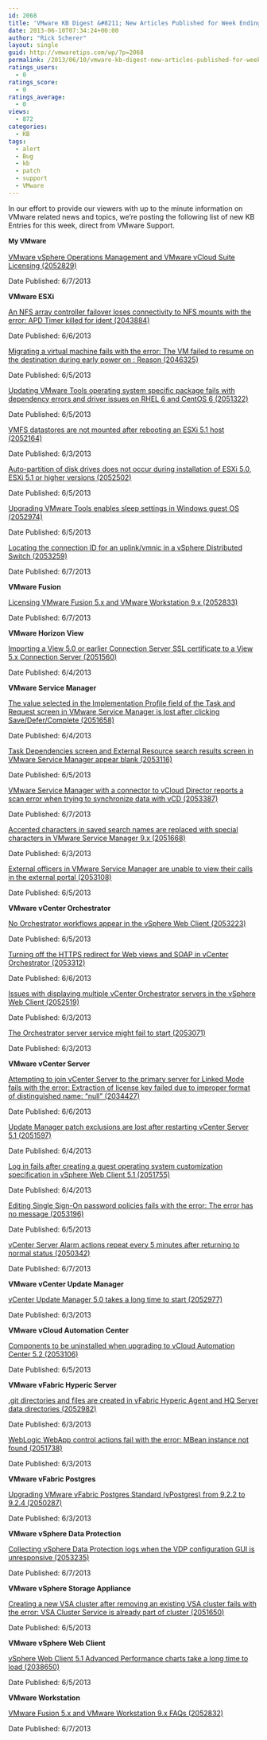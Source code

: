 ```yaml
---
id: 2068
title: 'VMware KB Digest &#8211; New Articles Published for Week Ending 6/8/13'
date: 2013-06-10T07:34:24+00:00
author: "Rick Scherer"
layout: single
guid: http://vmwaretips.com/wp/?p=2068
permalink: /2013/06/10/vmware-kb-digest-new-articles-published-for-week-ending-6813/
ratings_users:
  - 0
ratings_score:
  - 0
ratings_average:
  - 0
views:
  - 872
categories:
  - KB
tags:
  - alert
  - Bug
  - kb
  - patch
  - support
  - VMware
---
```

In our effort to provide our viewers with up to the minute information on VMware related news and topics, we&#8217;re posting the following list of new KB Entries for this week, direct from VMware Support.

<strong style="font-size: 13px; line-height: 19px;"><!--more-->My VMware</strong>

<a href="http://kb.vmware.com/kb/2052829" target="_blank">VMware vSphere Operations Management and VMware vCloud Suite Licensing (2052829)</a>
  
Date Published: 6/7/2013

**VMware ESXi**
  
<a href="http://kb.vmware.com/kb/2043884" target="_blank">An NFS array controller failover loses connectivity to NFS mounts with the error: APD Timer killed for ident (2043884)</a>
  
Date Published: 6/6/2013
  
<a href="http://kb.vmware.com/kb/2046325" target="_blank">Migrating a virtual machine fails with the error: The VM failed to resume on the destination during early power on : Reason (2046325)</a>
  
Date Published: 6/5/2013
  
<a href="http://kb.vmware.com/kb/2051322" target="_blank">Updating VMware Tools operating system specific package fails with dependency errors and driver issues on RHEL 6 and CentOS 6 (2051322)</a>
  
Date Published: 6/5/2013
  
<a href="http://kb.vmware.com/kb/2052164" target="_blank">VMFS datastores are not mounted after rebooting an ESXi 5.1 host (2052164)</a>
  
Date Published: 6/3/2013
  
<a href="http://kb.vmware.com/kb/2052502" target="_blank">Auto-partition of disk drives does not occur during installation of ESXi 5.0, ESXi 5.1 or higher versions (2052502)</a>
  
Date Published: 6/5/2013
  
<a href="http://kb.vmware.com/kb/2052974" target="_blank">Upgrading VMware Tools enables sleep settings in Windows guest OS (2052974)</a>
  
Date Published: 6/5/2013
  
<a href="http://kb.vmware.com/kb/2053259" target="_blank">Locating the connection ID for an uplink/vmnic in a vSphere Distributed Switch (2053259)</a>
  
Date Published: 6/7/2013

**VMware Fusion**
  
<a href="http://kb.vmware.com/kb/2052833" target="_blank">Licensing VMware Fusion 5.x and VMware Workstation 9.x (2052833)</a>
  
Date Published: 6/7/2013

**VMware Horizon View**
  
<a href="http://kb.vmware.com/kb/2051560" target="_blank">Importing a View 5.0 or earlier Connection Server SSL certificate to a View 5.x Connection Server (2051560)</a>
  
Date Published: 6/4/2013

**VMware Service Manager**
  
<a href="http://kb.vmware.com/kb/2051658" target="_blank">The value selected in the Implementation Profile field of the Task and Request screen in VMware Service Manager is lost after clicking Save/Defer/Complete (2051658)</a>
  
Date Published: 6/4/2013
  
<a href="http://kb.vmware.com/kb/2053116" target="_blank">Task Dependencies screen and External Resource search results screen in VMware Service Manager appear blank (2053116)</a>
  
Date Published: 6/5/2013
  
<a href="http://kb.vmware.com/kb/2053387" target="_blank">VMware Service Manager with a connector to vCloud Director reports a scan error when trying to synchronize data with vCD (2053387)</a>
  
Date Published: 6/7/2013
  
<a href="http://kb.vmware.com/kb/2051668" target="_blank">Accented characters in saved search names are replaced with special characters in VMware Service Manager 9.x (2051668)</a>
  
Date Published: 6/3/2013
  
<a href="http://kb.vmware.com/kb/2053108" target="_blank">External officers in VMware Service Manager are unable to view their calls in the external portal (2053108)</a>
  
Date Published: 6/5/2013

**VMware vCenter Orchestrator**
  
<a href="http://kb.vmware.com/kb/2053223" target="_blank">No Orchestrator workflows appear in the vSphere Web Client (2053223)</a>
  
Date Published: 6/5/2013
  
<a href="http://kb.vmware.com/kb/2053312" target="_blank">Turning off the HTTPS redirect for Web views and SOAP in vCenter Orchestrator (2053312)</a>
  
Date Published: 6/6/2013
  
<a href="http://kb.vmware.com/kb/2052519" target="_blank">Issues with displaying multiple vCenter Orchestrator servers in the vSphere Web Client (2052519)</a>
  
Date Published: 6/3/2013
  
<a href="http://kb.vmware.com/kb/2053071" target="_blank">The Orchestrator server service might fail to start (2053071)</a>
  
Date Published: 6/3/2013

**VMware vCenter Server**
  
<a href="http://kb.vmware.com/kb/2034427" target="_blank">Attempting to join vCenter Server to the primary server for Linked Mode fails with the error: Extraction of license key failed due to improper format of distinguished name: “null” (2034427)</a>
  
Date Published: 6/6/2013
  
<a href="http://kb.vmware.com/kb/2051597" target="_blank">Update Manager patch exclusions are lost after restarting vCenter Server 5.1 (2051597)</a>
  
Date Published: 6/4/2013
  
<a href="http://kb.vmware.com/kb/2051755" target="_blank">Log in fails after creating a guest operating system customization specification in vSphere Web Client 5.1 (2051755)</a>
  
Date Published: 6/4/2013
  
<a href="http://kb.vmware.com/kb/2053196" target="_blank">Editing Single Sign-On password policies fails with the error: The error has no message (2053196)</a>
  
Date Published: 6/5/2013
  
<a href="http://kb.vmware.com/kb/2050342" target="_blank">vCenter Server Alarm actions repeat every 5 minutes after returning to normal status (2050342)</a>
  
Date Published: 6/7/2013

**VMware vCenter Update Manager**
  
<a href="http://kb.vmware.com/kb/2052977" target="_blank">vCenter Update Manager 5.0 takes a long time to start (2052977)</a>
  
Date Published: 6/3/2013

**VMware vCloud Automation Center**
  
<a href="http://kb.vmware.com/kb/2053106" target="_blank">Components to be uninstalled when upgrading to vCloud Automation Center 5.2 (2053106)</a>
  
Date Published: 6/5/2013

**VMware vFabric Hyperic Server**
  
<a href="http://kb.vmware.com/kb/2052982" target="_blank">.git directories and files are created in vFabric Hyperic Agent and HQ Server data directories (2052982)</a>
  
Date Published: 6/3/2013
  
<a href="http://kb.vmware.com/kb/2051738" target="_blank">WebLogic WebApp control actions fail with the error: MBean instance not found (2051738)</a>
  
Date Published: 6/3/2013

**VMware vFabric Postgres**
  
<a href="http://kb.vmware.com/kb/2050287" target="_blank">Upgrading VMware vFabric Postgres Standard (vPostgres) from 9.2.2 to 9.2.4 (2050287)</a>
  
Date Published: 6/3/2013

**VMware vSphere Data Protection**
  
<a href="http://kb.vmware.com/kb/2053235" target="_blank">Collecting vSphere Data Protection logs when the VDP configuration GUI is unresponsive (2053235)</a>
  
Date Published: 6/7/2013

**VMware vSphere Storage Appliance**
  
<a href="http://kb.vmware.com/kb/2051650" target="_blank">Creating a new VSA cluster after removing an existing VSA cluster fails with the error: VSA Cluster Service is already part of cluster (2051650)</a>
  
Date Published: 6/5/2013

**VMware vSphere Web Client**
  
<a href="http://kb.vmware.com/kb/2038650" target="_blank">vSphere Web Client 5.1 Advanced Performance charts take a long time to load (2038650)</a>
  
Date Published: 6/5/2013

**VMware Workstation**
  
<a href="http://kb.vmware.com/kb/2052832" target="_blank">VMware Fusion 5.x and VMware Workstation 9.x FAQs (2052832)</a>
  
Date Published: 6/7/2013